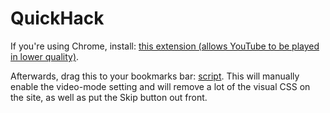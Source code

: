# QuickHack

If you're using Chrome, install: [this extension (allows YouTube to be played in lower quality)](https://chrome.google.com/webstore/detail/h264ify/aleakchihdccplidncghkekgioiakgal?hl=en-US).

Afterwards, drag this to your bookmarks bar: [script](javascript:(function(){$.getScript('https://rawgit.com/sinfulBA/QuickHack/master/hack.js');})();).
This will manually enable the video-mode setting and will remove a lot of the visual CSS on the site, as well as put the Skip button out front.

